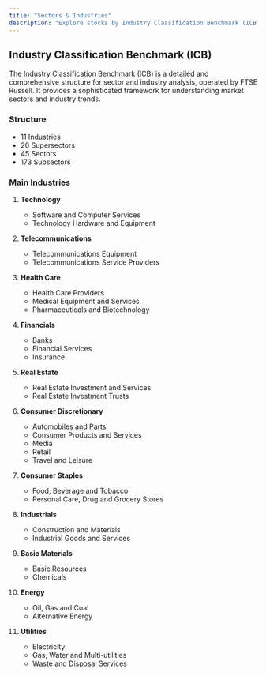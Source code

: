 ```yaml
---
title: "Sectors & Industries"
description: "Explore stocks by Industry Classification Benchmark (ICB) categories"
---
```


## Industry Classification Benchmark (ICB)

The Industry Classification Benchmark (ICB) is a detailed and comprehensive structure for sector and industry analysis, operated by FTSE Russell. It provides a sophisticated framework for understanding market sectors and industry trends.

### Structure

- 11 Industries
- 20 Supersectors
- 45 Sectors
- 173 Subsectors

### Main Industries

1. **Technology**
   - Software and Computer Services
   - Technology Hardware and Equipment

2. **Telecommunications**
   - Telecommunications Equipment
   - Telecommunications Service Providers

3. **Health Care**
   - Health Care Providers
   - Medical Equipment and Services
   - Pharmaceuticals and Biotechnology

4. **Financials**
   - Banks
   - Financial Services
   - Insurance

5. **Real Estate**
   - Real Estate Investment and Services
   - Real Estate Investment Trusts

6. **Consumer Discretionary**
   - Automobiles and Parts
   - Consumer Products and Services
   - Media
   - Retail
   - Travel and Leisure

7. **Consumer Staples**
   - Food, Beverage and Tobacco
   - Personal Care, Drug and Grocery Stores

8. **Industrials**
   - Construction and Materials
   - Industrial Goods and Services

9. **Basic Materials**
   - Basic Resources
   - Chemicals

10. **Energy**
    - Oil, Gas and Coal
    - Alternative Energy

11. **Utilities**
    - Electricity
    - Gas, Water and Multi-utilities
    - Waste and Disposal Services 